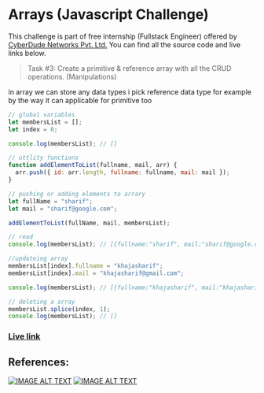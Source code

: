 # Arrays (Javascript Challenge)

This challenge is part of free internship (Fullstack Engineer) offered by [CyberDude Networks Pvt. Ltd.](https://cyberdudenetworks.com) You can find all the source code and live links below.

> Task #3: Create a primitive & reference array with all the CRUD operations. (Manipulations)

in array we can store any data types i pick reference data type for example by the way it can applicable for primitive too

```js
// global variables
let membersList = [];
let index = 0;

console.log(membersList); // []

// uttlity functions
function addElementToList(fullname, mail, arr) {
  arr.push({ id: arr.length, fullname: fullname, mail: mail });
}
```

```js
// pushing or adding elements to arrary
let fullName = "sharif";
let mail = "sharif@google.com";

addElementToList(fullName, mail, membersList);

// read
console.log(membersList); // [{fullname:"sharif", mail:"sharif@google.com"}]
```

```js
//updateing array
membersList[index].fullname = "khajasharif";
membersList[index].mail = "khajasharif@gmail.com";

console.log(membersList); // [{fullname:"khajasharif", mail:"khajasharif@gmail.com"}]
```

```js
// deleting a array
membersList.splice(index, 1);
console.log(membersList); // []
```

### [Live link](https://sharif-22.github.io/cyberdude-challenges/javascript/03-array-crud)

## References:

[![IMAGE ALT TEXT](http://img.youtube.com/vi/369s20mJmho/0.jpg)](http://www.youtube.com/watch?v=369s20mJmho "#04 - ES6+ JavaScript Arrays in Tamil - (தமிழில்) | Modern JavaScript in Tamil")
[![IMAGE ALT TEXT](http://img.youtube.com/vi/pH1-NkLSOcs/0.jpg)](http://www.youtube.com/watch?v=pH1-NkLSOcs "#15 - JavaScript Arrays - (தமிழில்) (Tamil) | JavaScript Course")
